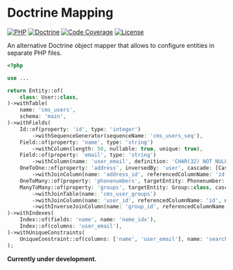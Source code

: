 Doctrine Mapping
================

[![PHP][php-badge]][php-url]
[![Doctrine][doctrine-badge]][doctrine-url]
[![Code Coverage][codecov-badge]][codecov-url]
[![License][license-badge]][license-url]

[php-badge]: https://img.shields.io/badge/php-8.0%20to%208.3-777bb3.svg
[php-url]: https://github.com/hereldar/doctrine-mapping/actions/workflows/unit-tests.yml
[doctrine-badge]: https://img.shields.io/badge/doctrine-2.18%20to%203.2-fc6a31.svg
[doctrine-url]: https://github.com/hereldar/doctrine-mapping/actions/workflows/unit-tests.yml
[codecov-badge]: https://img.shields.io/codecov/c/github/hereldar/doctrine-mapping
[codecov-url]: https://app.codecov.io/gh/hereldar/doctrine-mapping
[coveralls-badge]: https://img.shields.io/coverallsCoverage/github/hereldar/doctrine-mapping
[coveralls-url]: https://coveralls.io/github/hereldar/doctrine-mapping
[license-badge]: https://img.shields.io/badge/license-MIT-brightgreen.svg
[license-url]: LICENSE

An alternative Doctrine object mapper that allows to configure 
entities in separate PHP files.

```php
<?php

use ...

return Entity::of(
    class: User::class,
)->withTable(
    name: 'cms_users',
    schema: 'main',
)->withFields(
    Id::of(property: 'id', type: 'integer')
        ->withSequenceGenerator(sequenceName: 'cms_users_seq'),
    Field::of(property: 'name', type: 'string')
        ->withColumn(length: 50, nullable: true, unique: true),
    Field::of(property: 'email', type: 'string')
        ->withColumn(name: 'user_email', definition: 'CHAR(32) NOT NULL'),
    OneToOne::of(property: 'address', inversedBy: 'user', cascade: [Cascade::Remove])
        ->withJoinColumn(name: 'address_id', referencedColumnName: 'id', onDelete: 'CASCADE', onUpdate: 'CASCADE'),
    OneToMany::of(property: 'phonenumbers', targetEntity: Phonenumber::class, mappedBy: 'user', cascade: [Cascade::Persist]),
    ManyToMany::of(property: 'groups', targetEntity: Group::class, cascade: [Cascade::All])
        ->withJoinTable(name: 'cms_user_groups')
        ->withJoinColumn(name: 'user_id', referencedColumnName: 'id', nullable: true, unique: false)
        ->withInverseJoinColumn(name: 'group_id', referencedColumnName: 'id', columnDefinition: 'INT NULL'),
)->withIndexes(
    Index::of(fields: 'name', name: 'name_idx'),
    Index::of(columns: 'user_email'),
)->withUniqueConstraints(
    UniqueConstraint::of(columns: ['name', 'user_email'], name: 'search_idx'),
);
```

**Currently under development.**
